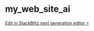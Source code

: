 # my_web_site_ai

[Edit in StackBlitz next generation editor ⚡️](https://stackblitz.com/~/github.com/MotokiBamba/my_web_site_ai)